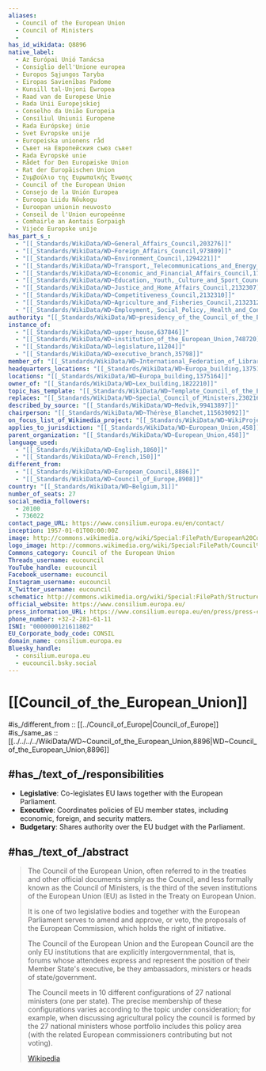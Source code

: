 ```yaml
---
aliases:
  - Council of the European Union
  - Council of Ministers
  - 
has_id_wikidata: Q8896
native_label:
  - Az Európai Unió Tanácsa
  - Consiglio dell'Unione europea
  - Europos Sąjungos Taryba
  - Eiropas Savienības Padome
  - Kunsill tal-Unjoni Ewropea
  - Raad van de Europese Unie
  - Rada Unii Europejskiej
  - Conselho da União Europeia
  - Consiliul Uniunii Europene
  - Rada Európskej únie
  - Svet Evropske unije
  - Europeiska unionens råd
  - Съвет на Европейския съюз съвет
  - Rada Evropské unie
  - Rådet for Den Europæiske Union
  - Rat der Europäischen Union
  - Συμβούλιο της Ευρωπαϊκής Ένωσης
  - Council of the European Union
  - Consejo de la Unión Europea
  - Euroopa Liidu Nõukogu
  - Euroopan unionin neuvosto
  - Conseil de l'Union europeénne
  - Comhairle an Aontais Eorpaigh
  - Vijeće Europske unije
has_part_s_:
  - "[[_Standards/WikiData/WD~General_Affairs_Council,203276]]"
  - "[[_Standards/WikiData/WD~Foreign_Affairs_Council,973809]]"
  - "[[_Standards/WikiData/WD~Environment_Council,1294221]]"
  - "[[_Standards/WikiData/WD~Transport,_Telecommunications_and_Energy_Council,1712941]]"
  - "[[_Standards/WikiData/WD~Economic_and_Financial_Affairs_Council,1753920]]"
  - "[[_Standards/WikiData/WD~Education,_Youth,_Culture_and_Sport_Council,1766825]]"
  - "[[_Standards/WikiData/WD~Justice_and_Home_Affairs_Council,2132307]]"
  - "[[_Standards/WikiData/WD~Competitiveness_Council,2132310]]"
  - "[[_Standards/WikiData/WD~Agriculture_and_Fisheries_Council,2132312]]"
  - "[[_Standards/WikiData/WD~Employment,_Social_Policy,_Health_and_Consumer_Affairs_Council,10658660]]"
authority: "[[_Standards/WikiData/WD~presidency_of_the_Council_of_the_European_Union,308905]]"
instance_of:
  - "[[_Standards/WikiData/WD~upper_house,637846]]"
  - "[[_Standards/WikiData/WD~institution_of_the_European_Union,748720]]"
  - "[[_Standards/WikiData/WD~legislature,11204]]"
  - "[[_Standards/WikiData/WD~executive_branch,35798]]"
member_of: "[[_Standards/WikiData/WD~International_Federation_of_Library_Associations_and_Institutions,1334284]]"
headquarters_locations: "[[_Standards/WikiData/WD~Europa_building,1375164]]"
locations: "[[_Standards/WikiData/WD~Europa_building,1375164]]"
owner_of: "[[_Standards/WikiData/WD~Lex_building,1822210]]"
topic_has_template: "[[_Standards/WikiData/WD~Template_Council_of_the_European_Union,7658183]]"
replaces: "[[_Standards/WikiData/WD~Special_Council_of_Ministers,23021661]]"
described_by_source: "[[_Standards/WikiData/WD~Medvik,99413897]]"
chairperson: "[[_Standards/WikiData/WD~Thérèse_Blanchet,115639092]]"
on_focus_list_of_Wikimedia_project: "[[_Standards/WikiData/WD~WikiProject_Health_Data_Space,124300121]]"
applies_to_jurisdiction: "[[_Standards/WikiData/WD~European_Union,458]]"
parent_organization: "[[_Standards/WikiData/WD~European_Union,458]]"
language_used:
  - "[[_Standards/WikiData/WD~English,1860]]"
  - "[[_Standards/WikiData/WD~French,150]]"
different_from:
  - "[[_Standards/WikiData/WD~European_Council,8886]]"
  - "[[_Standards/WikiData/WD~Council_of_Europe,8908]]"
country: "[[_Standards/WikiData/WD~Belgium,31]]"
number_of_seats: 27
social_media_followers:
  - 20100
  - 736022
contact_page_URL: https://www.consilium.europa.eu/en/contact/
inception: 1957-01-01T00:00:00Z
image: http://commons.wikimedia.org/wiki/Special:FilePath/European%20Council%20%2838185339475%29.jpg
logo_image: http://commons.wikimedia.org/wiki/Special:FilePath/Council%20of%20the%20EU%20and%20European%20Council.svg
Commons_category: Council of the European Union
Threads_username: eucouncil
YouTube_handle: eucouncil
Facebook_username: eucouncil
Instagram_username: eucouncil
X_Twitter_username: eucouncil
schematic: http://commons.wikimedia.org/wiki/Special:FilePath/Structure%20-%20Council%20of%20the%20European%20Union%20%282020%29.png
official_website: https://www.consilium.europa.eu/
press_information_URL: https://www.consilium.europa.eu/en/press/press-contacts/
phone_number: +32-2-281-61-11
ISNI: "0000000121611802"
EU_Corporate_body_code: CONSIL
domain_name: consilium.europa.eu
Bluesky_handle:
  - consilium.europa.eu
  - eucouncil.bsky.social
---
```


# [[Council_of_the_European_Union]] 

#is_/different_from :: [[../Council_of_Europe|Council_of_Europe]] 
#is_/same_as :: [[../../../../WikiData/WD~Council_of_the_European_Union,8896|WD~Council_of_the_European_Union,8896]] 

## #has_/text_of_/responsibilities 

- **Legislative**: Co-legislates EU laws together with the European Parliament.
- **Executive**: Coordinates policies of EU member states, including economic, foreign, and security matters.
- **Budgetary**: Shares authority over the EU budget with the Parliament.

## #has_/text_of_/abstract 

> The Council of the European Union, 
> often referred to in the treaties and other official documents simply as the Council, 
> and less formally known as the Council of Ministers, 
> is the third of the seven institutions of the European Union (EU) 
> as listed in the Treaty on European Union. 
> 
> It is one of two legislative bodies and together with the European Parliament 
> serves to amend and approve, or veto, the proposals of the European Commission, 
> which holds the right of initiative.
>
> The Council of the European Union and the European Council are the only EU institutions that are explicitly intergovernmental, that is, forums whose attendees express and represent the position of their Member State's executive, be they ambassadors, ministers or heads of state/government.
>
> The Council meets in 10 different configurations of 27 national ministers (one per state). The precise membership of these configurations varies according to the topic under consideration; for example, when discussing agricultural policy the council is formed by the 27 national ministers whose portfolio includes this policy area (with the related European commissioners contributing but not voting).
>
> [Wikipedia](https://en.wikipedia.org/wiki/Council%20of%20the%20European%20Union) 

